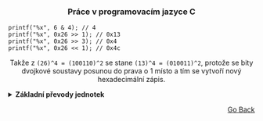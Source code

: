 <h3 align="center">Práce v programovacím jazyce C</h3>

```
printf("%x", 6 & 4); // 4
printf("%x", 0x26 >> 1); // 0x13
printf("%x", 0x26 >> 3); // 0x4
printf("%x", 0x26 << 1); // 0x4c
```

<p align="center">
  Takže z <code>(26)^4 = (100110)^2</code> se stane <code>(13)^4 = (010011)^2</code>, protože se bity dvojkové soustavy posunou do prava o 1 místo a tím se vytvoří nový hexadecimální zápis.
</p>

<details>
<summary><b>Základní převody jednotek</b></summary>
<br>

| Binární | Desítková | Šestnáctková |
|---------|-----------|--------------|
| 0000    | 0         | 0            |
| 0001    | 1         | 1            |
| 0010    | 2         | 2            |
| 0011    | 3         | 3            |
| 0100    | 4         | 4            |
| 0101    | 5         | 5            |
| 0110    | 6         | 6            |
| 0111    | 7         | 7            |
| 1000    | 8         | 8            |
| 1001    | 9         | 9            |
| 1010    | 10        | A            |
| 1011    | 11        | B            |
| 1100    | 12        | C            |
| 1101    | 13        | D            |
| 1110    | 14        | E            |
| 1111    | 15        | F            |

</details>
<p align="right"><a href="https://github.com/neostetic/School-Zapisky">Go Back</p>
